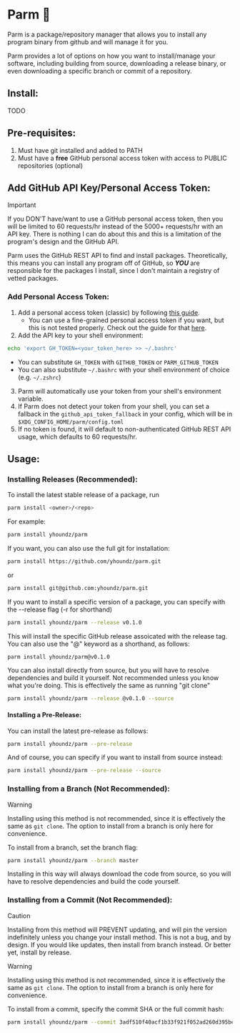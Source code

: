 # Parm 🧀

Parm is a package/repository manager that allows you to install any program binary from github and will manage it for you.

Parm provides a lot of options on how you want to install/manage your software, including building from source, downloading a release binary, or even downloading a specific branch or commit of a repository.

## Install:
TODO

## Pre-requisites:
1. Must have git installed and added to PATH
2. Must have a **free** GitHub personal access token with access to PUBLIC repositories (optional)

## Add GitHub API Key/Personal Access Token:
> [!IMPORTANT]
> If you DON'T have/want to use a GitHub personal access token, then you will be limited to 60 requests/hr instead of the 5000+ requests/hr with an API key. 
> There is nothing I can do about this and this is a limitation of the program's design and the GitHub API.

Parm uses the GitHub REST API to find and install packages. Theoretically, this means you can install any program off of GitHub, so ***YOU*** are responsible for the packages I install, since I don't maintain a registry of vetted packages.

### Add Personal Access Token:
1. Add a personal access token (classic) by following [this guide](https://docs.github.com/en/authentication/keeping-your-account-and-data-secure/managing-your-personal-access-tokens#creating-a-personal-access-token-classic).
    - You can use a fine-grained personal access token if you want, but this is not tested properly. Check out the guide for that [here](https://docs.github.com/en/authentication/keeping-your-account-and-data-secure/managing-your-personal-access-tokens#creating-a-fine-grained-personal-access-token).
2. Add the API key to your shell environment:

```bash
echo 'export GH_TOKEN=<your_token_here> >> ~/.bashrc'
```

- You can substitute `GH_TOKEN` with `GITHUB_TOKEN` or `PARM_GITHUB_TOKEN`
- You can also substitute `~/.bashrc` with your shell environment of choice (e.g. `~/.zshrc`)

3. Parm will automatically use your token from your shell's environment variable.
4. If Parm does not detect your token from your shell, you can set a fallback in the `github_api_token_fallback` in your config, which will be in `$XDG_CONFIG_HOME/parm/config.toml` 
5. If no token is found, it will default to non-authenticated GitHub REST API usage, which defaults to 60 requests/hr.

## Usage:

### Installing Releases (Recommended):
To install the latest stable release of a package, run
```bash
parm install <owner>/<repo>
```

For example:
```bash
parm install yhoundz/parm
```

If you want, you can also use the full git for installation:
```bash
parm install https://github.com/yhoundz/parm.git
```
or
```bash
parm install git@github.com:yhoundz/parm.git
```


If you want to install a specific version of a package, you can specify with the --release flag (-r for shorthand)
```bash
parm install yhoundz/parm --release v0.1.0
```

This will install the specific GitHub release assoicated with the release tag.
You can also use the "@" keyword as a shorthand, as follows:
```bash
parm install yhoundz/parm@v0.1.0
```

You can also install directly from source, but you will have to resolve dependencies and build it yourself. Not recommended unless you know what you're doing.
This is effectively the same as running "git clone"
```bash
parm install yhoundz/parm --release @v0.1.0 --source
```

#### Installing a Pre-Release:

You can install the latest pre-release as follows:
```bash
parm install yhoundz/parm --pre-release
```

And of course, you can specify if you want to install from source instead:
```bash
parm install yhoundz/parm --pre-release --source
```
### Installing from a Branch (Not Recommended):

> [!WARNING]
> Installing using this method is not recommended, since it is effectively the same as `git clone`.
> The option to install from a branch is only here for convenience.

To install from a branch, set the branch flag:
```bash
parm install yhoundz/parm --branch master
```

Installing in this way will always download the code from source, so you will have to resolve dependencies and build the code yourself.

### Installing from a Commit (Not Recommended):

> [!CAUTION]
> Installing from this method will PREVENT updating, and will pin the version indefinitely unless you change your install method. This is not a bug, and by design. 
> If you would like updates, then install from branch instead. Or better yet, install by release.

> [!WARNING]
> Installing using this method is not recommended, since it is effectively the same as `git clone`.
> The option to install from a branch is only here for convenience.

To install from a commit, specify the commit SHA or the full commit hash:
```bash
parm install yhoundz/parm --commit 3adf510f40acf1b33f921f052ad260d395bea3cb
```
